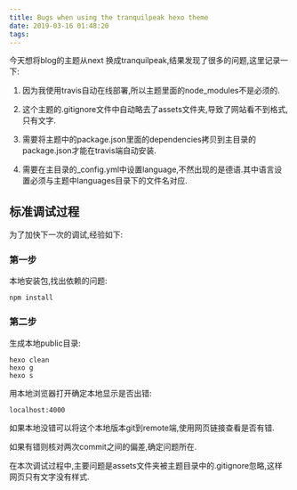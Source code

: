 ```yaml
---
title: Bugs when using the tranquilpeak hexo theme
date: 2019-03-16 01:48:20
tags: 
---
```


今天想将blog的主题从next 换成tranquilpeak,结果发现了很多的问题,这里记录一下:

1. 因为我使用travis自动在线部署,所以主题里面的node_modules不是必须的.

2. 这个主题的.gitignore文件中自动略去了assets文件夹,导致了网站看不到格式,只有文字.

3. 需要将主题中的package.json里面的dependencies拷贝到主目录的package.json才能在travis端自动安装.

4. 需要在主目录的_config.yml中设置language,不然出现的是德语.其中语言设置必须与主题中languages目录下的文件名对应.


## 标准调试过程

为了加快下一次的调试,经验如下:

### 第一步

本地安装包,找出依赖的问题:

	npm install
	
### 第二步

生成本地public目录:

	hexo clean
	hexo g
	hexo s
	
用本地浏览器打开确定本地显示是否出错:
	
	localhost:4000

如果本地没错可以将这个本地版本git到remote端,使用网页链接查看是否有错.

如果有错则核对两次commit之间的偏差,确定问题所在.

在本次调试过程中,主要问题是assets文件夹被主题目录中的.gitignore忽略,这样网页只有文字没有样式.

	
	
   

